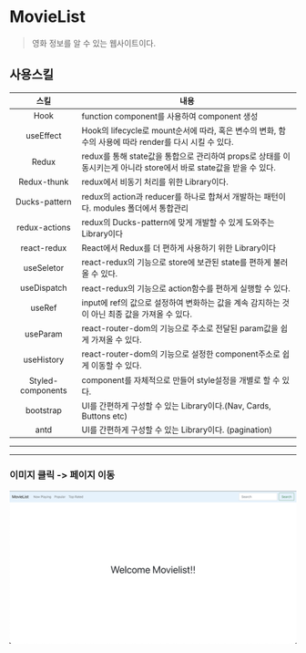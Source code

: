 # MovieList

> 영화 정보를 알 수 있는 웹사이트이다.

## 사용스킬

|       스킬        | 내용                                                                                                               |
| :---------------: | ------------------------------------------------------------------------------------------------------------------ |
|       Hook        | function component를 사용하여 component 생성                                                                       |
|     useEffect     | Hook의 lifecycle로 mount순서에 따라, 혹은 변수의 변화, 함수의 사용에 따라 render를 다시 시킬 수 있다.              |
|       Redux       | redux를 통해 state값을 통합으로 관리하여 props로 상태를 이동시키는게 아니라 store에서 바로 state값을 받을 수 있다. |
|    Redux-thunk    | redux에서 비동기 처리를 위한 Library이다.                                                                          |
|   Ducks-pattern   | redux의 action과 reducer를 하나로 합쳐서 개발하는 패턴이다. modules 폴더에서 통합관리                              |
|   redux-actions   | redux의 Ducks-pattern에 맞게 개발할 수 있게 도와주는 Library이다                                                   |
|    react-redux    | React에서 Redux를 더 편하게 사용하기 위한 Library이다                                                              |
|    useSeletor     | react-redux의 기능으로 store에 보관된 state를 편하게 불러올 수 있다.                                               |
|    useDispatch    | react-redux의 기능으로 action함수를 편하게 실행할 수 있다.                                                         |
|      useRef       | input에 ref의 값으로 설정하여 변화하는 값을 계속 감지하는 것이 아닌 최종 값을 가져올 수 있다.                      |
|     useParam      | react-router-dom의 기능으로 주소로 전달된 param값을 쉽게 가져올 수 있다.                                           |
|    useHistory     | react-router-dom의 기능으로 설정한 component주소로 쉽게 이동할 수 있다.                                            |
| Styled-components | component를 자체적으로 만들어 style설정을 개별로 할 수 있다.                                                       |
|     bootstrap     | UI를 간편하게 구성할 수 있는 Library이다.(Nav, Cards, Buttons etc)                                                 |
|       antd        | UI를 간편하게 구성할 수 있는 Library이다. (pagination)                                                             |

---

---

### 이미지 클릭 -> 페이지 이동

[![garo](https://github.com/Ahn-GiHwan/movielist/blob/master/public/movielist.png?raw=true)](https://m0vielist.netlify.app/)

